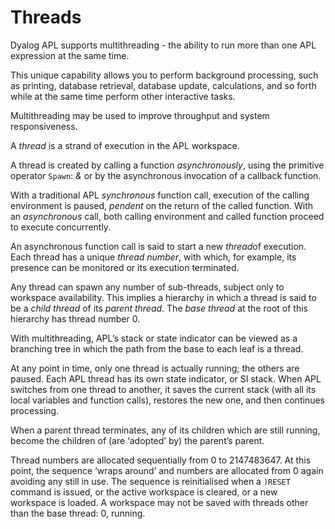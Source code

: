 # Threads

Dyalog APL supports multithreading - the ability to run more than one APL expression at the same time.

This unique capability allows you to perform background processing, such as printing, database retrieval, database update, calculations, and so forth while at the same time perform other interactive tasks.

Multithreading may be used to improve throughput and system responsiveness.

A *thread* is a strand of execution in the APL workspace.

A thread is created by calling a function *asynchronously*, using the primitive operator `Spawn`: *&* or by the asynchronous invocation of a callback function.

With a traditional APL *synchronous* function call, execution of the calling environment is paused, *pendent* on the return of the called function. With an *asynchronous* call, both calling environment and called function proceed to execute concurrently.

An asynchronous function call is said to start a new *thread*of execution. Each thread has a unique *thread number*, with which, for example, its presence can be monitored or its execution terminated.

Any thread can spawn any number of sub-threads, subject only to workspace availability. This implies a hierarchy in which a thread is said to be a *child thread* of its *parent thread*. The *base thread* at the root of this hierarchy has thread number 0.

With multithreading, APL’s stack or state indicator can be viewed as a branching tree in which the path from the base to each leaf is a thread.

At any point in time, only one thread is actually running; the others are paused. Each APL thread has its own state indicator, or SI stack. When APL switches from one thread to another, it saves the current stack (with all its local variables and function calls), restores the new one, and then continues processing.

When a parent thread terminates, any of its children which are still running, become the children of (are ‘adopted’ by) the parent’s parent.

Thread numbers are allocated sequentially from 0 to 2147483647. At this point, the sequence ‘wraps around’ and numbers are allocated from 0 again avoiding any still in use. The sequence is reinitialised when a `)RESET` command is issued, or the active workspace is cleared, or a new workspace is loaded. A workspace may not be saved with threads other than the base thread: 0, running.
